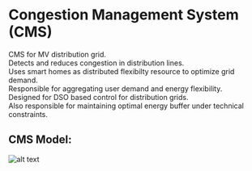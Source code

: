 # Congestion Management System (CMS)

CMS for MV distribution grid.\
Detects and reduces congestion in distribution lines.\
Uses smart homes as distributed flexibilty resource to optimize grid demand.\
Responsible for aggregating user demand and energy flexibility.\
Designed for DSO based control for distribution grids.\
Also responsible for maintaining optimal energy buffer under technical constraints.

## CMS Model:
![alt text](https://lucid.app/publicSegments/view/1baa894c-01ff-4a84-bb83-4e59d64243fb/image.png)
